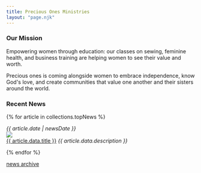 ```yaml
---
title: Precious Ones Ministries
layout: "page.njk"
---
```

<div class="row">
<div class="col">

### Our Mission

Empowering women through education: our classes on sewing, feminine health, and business training are helping women to see their value and worth.

Precious ones is coming alongside women to embrace independence, know God's love, and create communities that value one another and their sisters around the world.

</div>
<div class="col-4">

### Recent News


{% for article in collections.topNews %}

<div class="news-link-area">
  <em class="small date">{{ article.date | newsDate }}</em>

  <article class="news-link-article" onclick="location.href='{{ article.url }}';">
    <img src="{{ article.data.thumbnail_120w }}" class="news-thumbnail" />
    <div class="news-link-text">
      <a href="{{ article.url }}">{{ article.data.title }}</a>
      <em>{{ article.data.description }}</em>
    </div>
  </article>
</div>

{% endfor %}

[news archive](/news)

</div>
</div>
